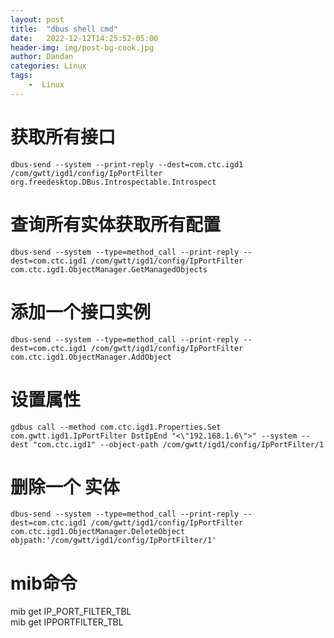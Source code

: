 ```yaml
---
layout: post
title:  "dbus shell cmd"
date:   2022-12-12T14:25:52-05:00
header-img: img/post-bg-cook.jpg
author: Dandan
categories: Linux
tags:
    -  Linux
---
```


# 获取所有接口
`dbus-send --system --print-reply --dest=com.ctc.igd1 /com/gwtt/igd1/config/IpPortFilter org.freedesktop.DBus.Introspectable.Introspect`


# 查询所有实体获取所有配置 
```dbus-send --system --type=method_call --print-reply --dest=com.ctc.igd1 /com/gwtt/igd1/config/IpPortFilter com.ctc.igd1.ObjectManager.GetManagedObjects```

# 添加一个接口实例
```dbus-send --system --type=method_call --print-reply --dest=com.ctc.igd1 /com/gwtt/igd1/config/IpPortFilter com.ctc.igd1.ObjectManager.AddObject```

# 设置属性
```
gdbus call --method com.ctc.igd1.Properties.Set com.gwtt.igd1.IpPortFilter DstIpEnd "<\"192.168.1.6\">" --system --dest "com.ctc.igd1" --object-path /com/gwtt/igd1/config/IpPortFilter/1
```

# 删除一个 实体
```dbus-send --system --type=method_call --print-reply --dest=com.ctc.igd1 /com/gwtt/igd1/config/IpPortFilter com.ctc.igd1.ObjectManager.DeleteObject objpath:'/com/gwtt/igd1/config/IpPortFilter/1'```


# mib命令
mib get IP_PORT_FILTER_TBL  
mib get IPPORTFILTER_TBL